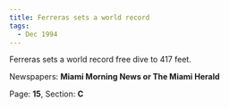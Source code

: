 ```yaml
---  
title: Ferreras sets a world record  
tags:  
  - Dec 1994  
---  
```

  
Ferreras sets a world record free dive to 417 feet.  
  
Newspapers: **Miami Morning News or The Miami Herald**  
  
Page: **15**, Section: **C** 
